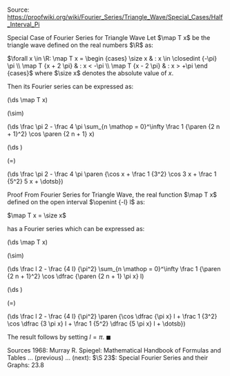 # 

Source: https://proofwiki.org/wiki/Fourier_Series/Triangle_Wave/Special_Cases/Half_Interval_Pi

Special Case of Fourier Series for Triangle Wave
Let $\map T x$ be the triangle wave defined on the real numbers $\R$ as:

$\forall x \in \R: \map T x = \begin {cases}
\size x & : x \in \closedint {-\pi} \pi \\
\map T {x + 2 \pi} & : x < -\pi \\
\map T {x - 2 \pi} & : x > +\pi \end {cases}$
where $\size x$ denotes the absolute value of $x$.

Then its Fourier series can be expressed as:














\(\ds \map T x\)

\(\sim\)







\(\ds \frac \pi 2 - \frac 4 \pi \sum_{n \mathop = 0}^\infty \frac 1 {\paren {2 n + 1}^2} \cos \paren {2 n + 1} x\)




















\(\ds \)

\(=\)







\(\ds \frac \pi 2 - \frac 4 \pi \paren {\cos x + \frac 1 {3^2} \cos 3 x + \frac 1 {5^2} 5 x + \dotsb}\)











Proof
From Fourier Series for Triangle Wave, the real function $\map T x$ defined on the open interval $\openint {-l} l$ as:

$\map T x = \size x$

has a Fourier series which can be expressed as:














\(\ds \map T x\)

\(\sim\)







\(\ds \frac l 2 - \frac {4 l} {\pi^2} \sum_{n \mathop = 0}^\infty \frac 1 {\paren {2 n + 1}^2} \cos \dfrac {\paren {2 n + 1} \pi x} l\)




















\(\ds \)

\(=\)







\(\ds \frac l 2 - \frac {4 l} {\pi^2} \paren {\cos \dfrac {\pi x} l + \frac 1 {3^2} \cos \dfrac {3 \pi x} l + \frac 1 {5^2} \dfrac {5 \pi x} l + \dotsb}\)









The result follows by setting $l = \pi$.
$\blacksquare$


Sources
1968: Murray R. Spiegel: Mathematical Handbook of Formulas and Tables ... (previous) ... (next): $\S 23$: Special Fourier Series and their Graphs: $23.8$




